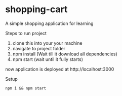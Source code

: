 # shopping-cart

A simple shopping application for learning

Steps to run project
1. clone this into your your machine
2. navigate to project folder 
3. npm install  (Wait till it download all dependencies)
4. npm start (wait until it fully starts)

now application is deployed at http://localhost:3000 

Setup

`npm i && npm start`



